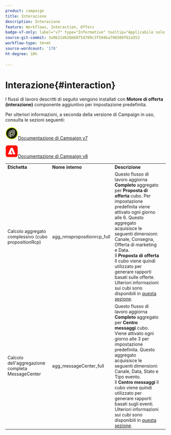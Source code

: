 ```yaml
---
product: campaign
title: Interazione
description: Interazione
feature: Workflows, Interaction, Offers
badge-v7-only: label="v7" type="Informative" tooltip="Applicabile solo a Campaign Classic v7"
source-git-commit: 3a9b21d626b60754789c3f594ba798309f62a553
workflow-type: tm+mt
source-wordcount: '178'
ht-degree: 10%

---
```



# Interazione{#interaction}



I flussi di lavoro descritti di seguito vengono installati con **Motore di offerta (interazione)** componente aggiuntivo per impostazione predefinita.

Per ulteriori informazioni, a seconda della versione di Campaign in uso, consulta le sezioni seguenti:

![](assets/do-not-localize/v7.jpeg)[Documentazione di Campaign v7](../../interaction/using/interaction-and-offer-management.md)

![](assets/do-not-localize/v8.png)[Documentazione di Campaign v8](https://experienceleague.adobe.com/docs/campaign/campaign-v8/send/interaction/interaction.html)


<table> 
 <tbody> 
  <tr> 
   <td> <strong>Etichetta</strong><br /> </td> 
   <td> <strong>Nome interno</strong><br /> </td> 
   <td> <strong>Descrizione</strong><br /> </td> 
  </tr> 
  <tr> 
   <td> <span class="uicontrol">Calcolo aggregato complessivo (cubo propositionRcp)</span> <br /> </td> 
   <td> <span class="uicontrol">agg_nmspropositionrcp_full</span> <br /> </td> 
   <td> Questo flusso di lavoro aggiorna <strong>Completo</strong> aggregato per <strong>Proposta di offerta</strong> cubo. Per impostazione predefinita viene attivato ogni giorno alle 6. Questo aggregato acquisisce le seguenti dimensioni: Canale, Consegna, Offerta di marketing e Data.<br /> Il <strong>Proposta di offerta</strong> Il cubo viene quindi utilizzato per generare rapporti basati sulle offerte. Ulteriori informazioni sui cubi sono disponibili in <a href="../../reporting/using/ac-cubes.md">questa sezione</a>.<br /> </td> 
  </tr> 
   <tr> 
   <td> <span class="uicontrol">Calcolo dell'aggregazione completa MessageCenter</span> <br /> </td> 
   <td> <span class="uicontrol">agg_messageCenter_full</span> <br /> </td> 
   <td> Questo flusso di lavoro aggiorna <strong>Completo</strong> aggregato per <strong>Centro messaggi</strong> cubo. Viene attivato ogni giorno alle 3 per impostazione predefinita. Questo aggregato acquisisce le seguenti dimensioni: Canale, Data, Stato e Tipo evento.<br /> Il <strong>Centro messaggi</strong> Il cubo viene quindi utilizzato per generare rapporti basati sugli eventi. Ulteriori informazioni sui cubi sono disponibili in <a href="../../reporting/using/ac-cubes.md">questa sezione</a>.<br /> </td> 
   <td> <br /> </td> 
  </tr> 
 </tbody> 
</table>

